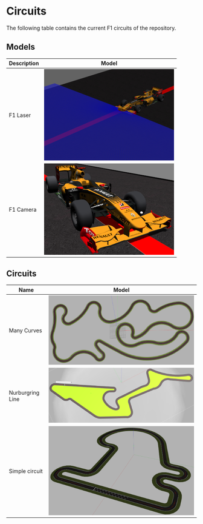 # Circuits

The following table contains the current F1 circuits of the repository.

## Models

| Description | Model                          |
| ----------- | ------------------------------ |
| F1 Laser    | ![](./imgs/model_f1_laser.png) |
| F1 Camera   | ![](./imgs/model_f1.png)       |



## Circuits

| Name             | Model                                  |
| ---------------- | -------------------------------------- |
| Many Curves      | ![](./imgs/circuit_many_curves.png)    |
| Nurburgring Line | ![](./imgs/circuit_nurburgring.png)    |
| Simple circuit   | ![](./imgs/circuit_simple_circuit.png) |

